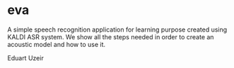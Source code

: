 # eva
A simple speech recognition application for learning purpose created using KALDI ASR system.
We show all the steps needed in order to create an acoustic model and how to use it.

Eduart Uzeir
